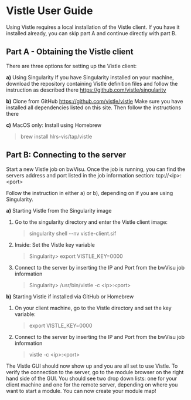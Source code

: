 # Vistle User Guide #

Using Vistle requires a local installation of the Vistle client. If you have it installed already, you can skip part A and continue directly with part B.

## Part A - Obtaining the Vistle client
There are three options for setting up the Vistle client:

**a)** Using Singularity
If you have Singularity installed on your machine, download the repository containing Vistle definition files and follow the instruction as described there 
https://github.com/vistle/singularity

**b)** Clone from GitHub
https://github.com/vistle/vistle
Make sure you have installed all dependencies listed on this site. Then follow the  instructions there

**c)** MacOS only: Install using Homebrew
> brew install hlrs-vis/tap/vistle

## Part B: Connecting to the server
Start a new Vistle job on bwVisu.
Once the job is running, you can find the servers address and port listed in the job information section:  tcp://\<ip\>:\<port\>

Follow the instruction in either a) or b), depending on if you are using Singularity.

**a)** Starting Vistle from the Singularity image
1.	Go to the singularity directory and enter the Vistle client image:
      > singularity shell --nv vistle-client.sif
2.	Inside: Set the Vistle key variable
      > Singularity> export VISTLE_KEY=0000
3.	Connect to the server by inserting the IP and Port from the bwVisu job information
      > Singularity> /usr/bin/vistle -c \<ip\>:\<port\>
      
**b)** Starting Vistle if installed via GitHub or Homebrew
1.  On your client machine, go to the Vistle directory and set the key variable:
      > export VISTLE_KEY=0000
2.	Connect to the server by inserting the IP and Port from the bwVisu job information
      > vistle -c \<ip\>:\<port\>

The Vistle GUI should now show up and you are all set to use Vistle. To verify the connection to the server, go to the module browser on the right hand side of the GUI. You should see two drop down lists: one for your client machine and one for the remote server, depending on where you want to start a module. You can now create your module map!
